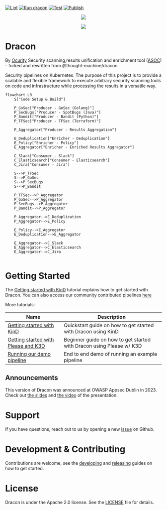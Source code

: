 [![Lint](https://github.com/ocurity/dracon/actions/workflows/lint.yml/badge.svg)](https://github.com/ocurity/dracon/actions/workflows/lint.yml)
[![Run dracon](https://github.com/ocurity/dracon/actions/workflows/run_dracon.yml/badge.svg)](https://github.com/ocurity/dracon/actions/workflows/run_dracon.yml)
[![Test](https://github.com/ocurity/dracon/actions/workflows/test.yml/badge.svg)](https://github.com/ocurity/dracon/actions/workflows/test.yml)
[![Publish](https://github.com/ocurity/dracon/actions/workflows/publish.yml/badge.svg)](https://github.com/ocurity/dracon/actions/workflows/publish.yml)

<p align="center">
  <img src="assets/dracon-logo-light.svg#gh-dark-mode-only"/>
</p>
<p align="center">
  <img src="assets/dracon-logo-dark.svg#gh-light-mode-only"/>
</p>

# Dracon


By [Ocurity](https://ocurity.com)
Security scanning,results unification and enrichment tool ([ASOC](https://www.gartner.com/reviews/market/application-security-orchestration-and-correlation-asoc-tools)) - forked and rewritten from @thought-machine/dracon

Security pipelines on Kubernetes. The purpose of this project is to provide a
scalable and flexible framework to execute arbitrary security scanning tools on code and infrastructure while
processing the results in a versatile way.

```mermaid
flowchart LR
    S["Code Setup & Build"]

    P_GoSec["Producer - GoSec (Golang)"]
    P_SecBugs["Producer - SpotBugs (Java)"]
    P_Bandit["Producer - Bandit (Python)"]
    P_TFSec["Producer - TFSec (Terraform)"]

    P_Aggregator["Producer - Results Aggregation"]

    E_Deduplication["Enricher - Deduplication"]
    E_Policy["Enricher - Policy"]
    E_Aggregator["Enricher - Enriched Results Aggregator"]

    C_Slack["Consumer - Slack"]
    C_Elasticsearch["Consumer - Elasticsearch"]
    C_Jira["Consumer - Jira"]

    S-->P_TFSec
    S-->P_GoSec
    S-->P_SecBugs
    S-->P_Bandit

    P_TFSec-->P_Aggregator
    P_GoSec-->P_Aggregator
    P_SecBugs-->P_Aggregator
    P_Bandit-->P_Aggregator

    P_Aggregator-->E_Deduplication
    P_Aggregator-->E_Policy

    E_Policy-->E_Aggregator
    E_Deduplication-->E_Aggregator

    E_Aggregator-->C_Slack
    E_Aggregator-->C_Elasticsearch
    E_Aggregator-->C_Jira


```

# Getting Started

The [Getting started with KinD][tut-kind] tutorial explains how to get started with Dracon.
You can also access our community contributed pipelines [here](https://github.com/ocurity/dracon-community-pipelines)

More tutorials:

| Name                                                  | Description                                                          |
| ----------------------------------------------------- | -------------------------------------------------------------------- |
| [Getting started with KinD][tut-kind]                 | Quickstart guide on how to get started with Dracon using KinD        |
| [Getting started with Please and K3D][tut-please-k3d] | Beginner guide on how to get started with Dracon using Please w/ K3D |
| [Running our demo pipeline][tut-running-demos]        | End to end demo of running an example pipeline                       |

## Announcements

This version of Dracon was announced at OWASP Appsec Dublin in 2023. Check out [the slides](docs/presentations/Global_AppSecDublin_Presentation.pdf) and [the video](https://www.youtube.com/watch?app=desktop&list=PLpr-xdpM8wG8479ud_l4W93WU5MP2bg78&v=i9j7n0WDBO0&feature=youtu.be) of the presentation.

# Support

If you have questions, reach out to us by opening a new [issue](https://github.com/ocurity/dracon/issues/new) on Github.

# Development & Contributing

Contributions are welcome, see the [developing](docs/contributers/DEVELOPING.md)
and [releasing](docs/contributers/RELEASES.md) guides on how to get started.

# License

Dracon is under the Apache 2.0 license. See the [LICENSE](LICENSE) file for
details.

[tut-kind]: docs/getting-started/kind.md
[tut-please-k3d]: docs/getting-started/please-k3d.md
[tut-running-demos]: docs/getting-started/tutorials/running-demos.md
